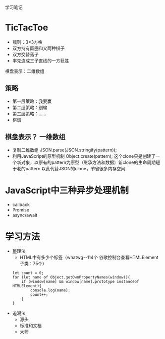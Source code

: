 学习笔记

# TicTacToe
 - 规则：3*3方格
 - 双方持有圆圈和叉两种棋子
 - 双方交替落子
 - 率先连成三子直线的一方获胜

棋盘表示：二维数组

## 策略
 - 第一层策略：我要赢
 - 第二层策略：别输
 - 第三层策略：......
 - 棋谱

## 棋盘表示？ 一维数组

- 复制二维数组
JSON.parse(JSON.stringify(pattern));
- 利用JavaScript的原型机制
Object.create(pattern);
这个clone只是创建了一个新对象，以原有的pattern为原型（继承方法和数据）新clone的生命周期短于老的pattern
以此代替JSON的clone，节省很多内存空间

# JavaScript中三种异步处理机制

- callback
- Promise
- async/await

# 学习方法

- 整理法
    - HTML中有多少个标签（whatwg--114个 谷歌控制台查看HTMLElement子类：75个）
    ```
    let count = 0;
    for (let name of Object.getOwnPropertyNames(window)){
        if (window[name] && window[name].prototype instanceof HTMLElement){
            console.log(name);
            count++;
        }
    }
    ```
- 追溯法
    - 源头
    - 标准和文档
    - 大师